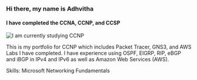 ### Hi there, my name is Adhvitha
#### I have completed the CCNA, CCNP, and CCSP
![I am currently studying CCNP](https://www.izoologic.com/wp-content/uploads/2018/10/Cisco-Network-Products-Affected-By-Bug.jpg)

This is my portfolio for CCNP which includes Packet Tracer, GNS3, and AWS Labs I have completed. I have experience using OSPF, EIGRP, RIP, eBGP and iBGP in IPv4 and IPv6 as well as Amazon Web Services (AWS).

Skills: Microsoft Networking Fundamentals

